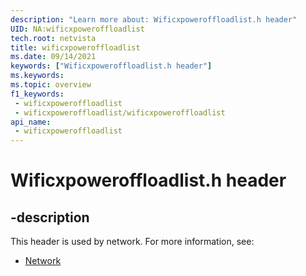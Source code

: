 ```yaml
---
description: "Learn more about: Wificxpoweroffloadlist.h header"
UID: NA:wificxpoweroffloadlist
tech.root: netvista
title: wificxpoweroffloadlist
ms.date: 09/14/2021
keywords: ["Wificxpoweroffloadlist.h header"]
ms.keywords: 
ms.topic: overview
f1_keywords:
 - wificxpoweroffloadlist
 - wificxpoweroffloadlist/wificxpoweroffloadlist
api_name:
 - wificxpoweroffloadlist
---
```


# Wificxpoweroffloadlist.h header


## -description

This header is used by network. For more information, see:

- [Network](../_netvista/index.md)

